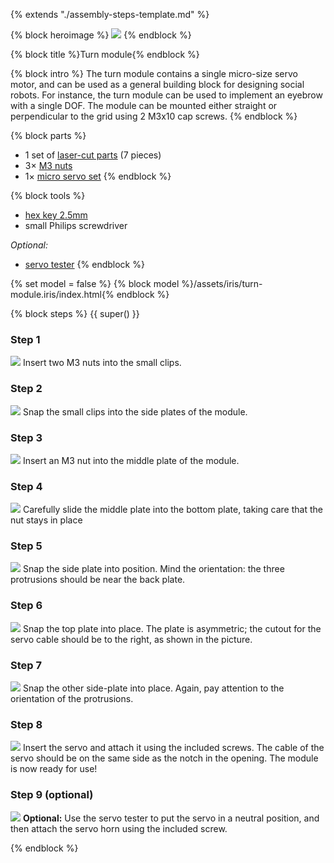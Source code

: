 {% extends "./assembly-steps-template.md" %}

{% block heroimage %}
  ![](/images/turn-module/hero.jpg)
{% endblock %}

{% block title %}Turn module{% endblock %}

{% block intro %}
The turn module contains a single micro-size servo motor, and can be used as a
general building block for designing social robots. For instance, the turn
module can be used to implement an eyebrow with a single DOF. The module can be
mounted either straight or perpendicular to the grid using 2 M3x10 cap screws.
{% endblock %}

{% block parts %}
* 1 set of [laser-cut parts](./appendix/custom-components.md#turn-module) (7 pieces)
* 3&times; [M3 nuts](./appendix/vendor-components.md#fasteners)
* 1&times; [micro servo set](./appendix/vendor-components.md#servos)
{% endblock %}

{% block tools %}
* [hex key 2.5mm](./appendix/tools.md#hex-key)
* small Philips screwdriver

*Optional:*
* [servo tester](./appendix/tools.md#servo-tester)
{% endblock %}

{% set model = false %}
{% block model %}/assets/iris/turn-module.iris/index.html{% endblock %}

{% block steps %}
{{ super() }}

### Step 1
![](/images/turn-module/1.jpg)
Insert two M3 nuts into the small clips.

### Step 2
![](/images/turn-module/2.jpg)
Snap the small clips into the side plates of the module.

### Step 3
![](/images/turn-module/3.jpg)
Insert an M3 nut into the middle plate of the module.

### Step 4
![](/images/turn-module/4.jpg)
Carefully slide the middle plate into the bottom plate, taking care that the
nut stays in place

### Step 5
![](/images/turn-module/5.jpg)
Snap the side plate into position. Mind the orientation: the three protrusions
should be near the back plate.

### Step 6
![](/images/turn-module/6.jpg)
Snap the top plate into place. The plate is asymmetric; the cutout for the servo
cable should be to the right, as shown in the picture.

### Step 7
![](/images/turn-module/7.jpg)
Snap the other side-plate into place. Again, pay attention to the orientation of
the protrusions.

### Step 8
![](/images/turn-module/8.jpg)
Insert the servo and attach it using the included screws. The cable of the servo
should be on the same side as the notch in the opening. The module is now ready
for use!

### Step 9 (optional)
![](/images/turn-module/9.jpg)
**Optional:** Use the servo tester to put the servo in a neutral position, and then
attach the servo horn using the included screw.

{% endblock %}
